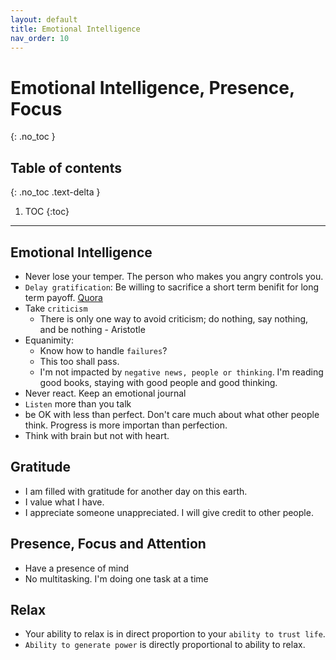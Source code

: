 ```yaml
---
layout: default
title: Emotional Intelligence
nav_order: 10
---
```


# Emotional Intelligence, Presence, Focus
{: .no_toc }

## Table of contents
{: .no_toc .text-delta }

1. TOC
{:toc}

---

## Emotional Intelligence

* Never lose your temper. The person who makes you angry controls you.
* `Delay gratification`: Be willing to sacrifice a short term benifit for long term payoff. [Quora](https://www.quora.com/SuccessFactors-What-is-the-reason-behind-your-success/answer/Nicolas-Cole-1)
* Take `criticism`
    * There is only one way to avoid criticism; do nothing, say nothing, and be nothing - Aristotle
* Equanimity:
    * Know how to handle `failures`?
    * This too shall pass.
    * I'm not impacted by `negative news, people or thinking`. I'm reading good books, staying with good people and good thinking.
* Never react. Keep an emotional journal
* `Listen` more than you talk
* be OK with less than perfect. Don't care much about what other people think. Progress is more importan than perfection.
* Think with brain but not with heart. 

## Gratitude

* I am filled with gratitude for another day on this earth.
* I value what I have.
* I appreciate someone unappreciated. I will give credit to other people.

## Presence, Focus and Attention

* Have a presence of mind
* No multitasking. I'm doing one task at a time

## Relax

* Your ability to relax is in direct proportion to your `ability to trust life`. 
* `Ability to generate power` is directly proportional to ability to relax.

